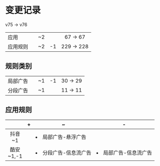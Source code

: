 # 变更记录

v75 -> v76

||||||
|-|:-:|:-:|:-:|:-:|
|应用||~2||67 -> 67|
|应用规则||~2|-1|229 -> 228|

## 规则类别

||||||
|-|:-:|:-:|:-:|:-:|
|局部广告||~1|-1|30 -> 29|
|分段广告||~1||11 -> 11|

## 应用规则

||+|~|-|
|:-:|-|-|-|
|抖音<br>~1||<li>局部广告-悬浮广告||
|酷安<br>~1,-1||<li>分段广告-信息流广告|<li>局部广告-信息流广告|
